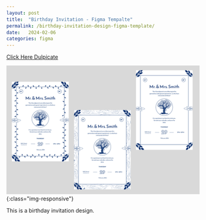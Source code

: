 ```yaml
---
layout: post
title:  "Birthday Invitation - Figma Tempalte"
permalink: /birthday-invitation-design-figma-template/
date:   2024-02-06
categories: figma
---
```



<a class="button" href="https://www.figma.com/community/file/1336458576131941150/grandparent-birthday-ceremony-invitation-card-figma" target="_blank">Click Here Dulpicate</a>

![image-title-here](\assets\img\grandparent-birthday-invitation-card.png){:class="img-responsive"}

This is a birthday invitation design.  